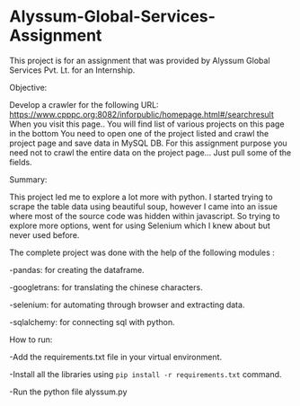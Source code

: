 # Alyssum-Global-Services-Assignment
This project is for an assignment that was provided by Alyssum Global Services Pvt. Lt. for an Internship.

Objective: 

Develop a crawler for the following URL:  
https://www.cpppc.org:8082/inforpublic/homepage.html#/searchresult 
When you visit this page.. You will find list of various projects on this page in the bottom
You need to open one of the project listed and crawl the project page and save data in MySQL DB. For this assignment purpose you need not to crawl the entire data on the project page… Just pull some of the fields. 

Summary:

This project led me to explore a lot more with python. I started trying to scrape the table data using beautiful soup, however I came into an issue where most of the source code was hidden within javascript. So trying to explore more options, went for using Selenium which I knew about but never used before.

The complete project was done with the help of the following modules :

-pandas: for creating the dataframe.

-googletrans: for translating the chinese characters.

-selenium: for automating through browser and extracting data.

-sqlalchemy: for connecting sql with python.


How to run:

-Add the requirements.txt file in your virtual environment.

-Install all the libraries using `pip install -r requirements.txt` command.

-Run the python file alyssum.py
